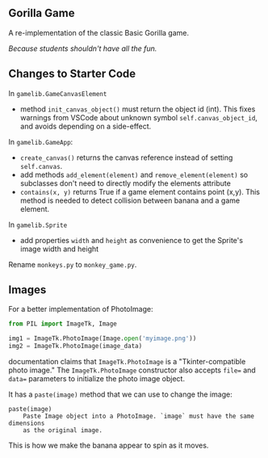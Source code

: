 ## Gorilla Game

A re-implementation of the classic Basic Gorilla game.

*Because students shouldn't have all the fun.*

## Changes to Starter Code

In `gamelib.GameCanvasElement` 
* method `init_canvas_object()` must return the object id (int).  This fixes warnings from VSCode about unknown symbol `self.canvas_object_id`, and avoids depending on a side-effect.

In `gamelib.GameApp`:
* `create_canvas()` returns the canvas reference instead of setting `self.canvas`.
* add methods `add_element(element)` and `remove_element(element)` so subclasses don't need to directly modify the elements attribute
* `contains(x, y)` returns True if a game element contains point (x,y). This method is needed to detect collision between banana and a game element.

In `gamelib.Sprite`
* add properties `width` and `height` as convenience to get the Sprite's image width and height

Rename `monkeys.py` to `monkey_game.py`.

## Images

For a better implementation of PhotoImage:
```python
from PIL import ImageTk, Image

img1 = ImageTk.PhotoImage(Image.open('myimage.png'))
img2 = ImageTk.PhotoImage(image_data)
```
documentation claims that `ImageTk.PhotoImage` is a 
"Tkinter-compatible photo image."
The `ImageTk.PhotoImage` constructor also accepts `file=` and `data=`
parameters to initialize the photo image object.

It has a `paste(image)` method that we can use to change the image:
```
paste(image)
    Paste Image object into a PhotoImage. `image` must have the same dimensions
    as the original image.
```
This is how we make the banana appear to spin as it moves.

 
